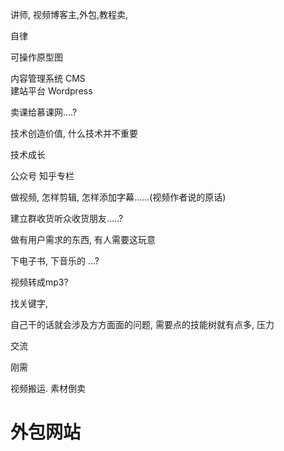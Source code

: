 讲师, 视频博客主,外包,教程卖,

自律


可操作原型图

内容管理系统 CMS  
建站平台  Wordpress


 卖课给慕课网....?

 
技术创造价值, 什么技术并不重要

技术成长


公众号
知乎专栏

做视频, 怎样剪辑, 怎样添加字幕......(视频作者说的原话)

建立群收货听众收货朋友.....?

 做有用户需求的东西, 有人需要这玩意
 
下电子书, 下音乐的 ...?

视频转成mp3?


找关键字,

自己干的话就会涉及方方面面的问题, 需要点的技能树就有点多, 压力

交流 

刚需

视频搬运.
素材倒卖 


# 外包网站



